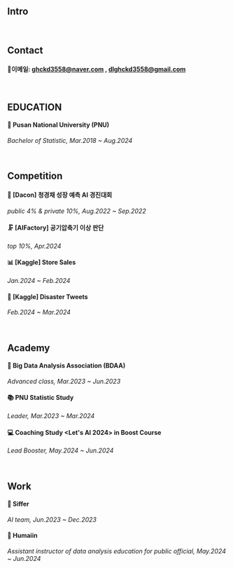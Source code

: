## Intro

<br/>

## Contact
 #### 📧이메일: ghckd3558@naver.com , dlghckd3558@gmail.com

<br/>

## EDUCATION
 #### 🏫 Pusan National University (PNU)
   *Bachelor of Statistic, Mar.2018 ~ Aug.2024* 

<br/>

## Competition
 #### 🥬 [Dacon] 청경채 성장 예측 AI 경진대회
   *public 4% & private 10%, Aug.2022 ~ Sep.2022* 

 #### 🗜️ [AIFactory] 공기압축기 이상 판단
   *top 10%, Apr.2024*

 #### 📊 [Kaggle] Store Sales
   *Jan.2024 ~ Feb.2024*
 
 #### 🚒 [Kaggle] Disaster Tweets
   *Feb.2024 ~ Mar.2024*
   
<br/>

## Academy
 #### 📖 Big Data Analysis Association (BDAA) 
   *Advanced class, Mar.2023 ~ Jun.2023*

 #### 📚 PNU Statistic Study
   *Leader, Mar.2023 ~ Mar.2024*
  
 #### 💻 Coaching Study <Let's AI 2024> in Boost Course
   *Lead Booster, May.2024 ~ Jun.2024* 

<br/>

## Work
 #### 👚 Siffer
   *AI team, Jun.2023 ~ Dec.2023*

 #### 📂 Humaiin
   *Assistant instructor of data analysis education for public official, May.2024 ~ Jun.2024*

 
 

<!--
**HoChangLee98/HoChangLee98** is a ✨ _special_ ✨ repository because its `README.md` (this file) appears on your GitHub profile.

Here are some ideas to get you started:

- 🔭 I’m currently working on ...
- 🌱 I’m currently learning ...
- 👯 I’m looking to collaborate on ...
- 🤔 I’m looking for help with ...
- 💬 Ask me about ...
- 📫 How to reach me: ...
- 😄 Pronouns: ...
- ⚡ Fun fact: ...
-->
